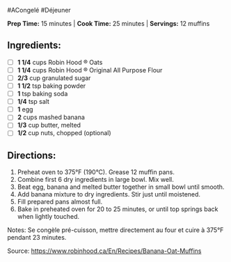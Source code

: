 #ACongelé #Déjeuner

**Prep Time:** 15 minutes  | **Cook Time:** 25 minutes  | **Servings:** 12 muffins 

## Ingredients:
- [ ] **1 1/4** cups Robin Hood ® Oats
- [ ] **1 1/4** cups Robin Hood ® Original All Purpose Flour
- [ ] **2/3** cup granulated sugar
- [ ] **1 1/2** tsp baking powder
- [ ] **1** tsp baking soda
- [ ] **1/4** tsp salt
- [ ] **1** egg
- [ ] **2** cups mashed banana
- [ ] **1/3** cup butter, melted
- [ ] **1/2** cup nuts, chopped (optional)

## Directions:
1. Preheat oven to 375°F (190°C). Grease 12 muffin pans.
2. Combine first 6 dry ingredients in large bowl. Mix well.
3. Beat egg, banana and melted butter together in small bowl until smooth.
4. Add banana mixture to dry ingredients. Stir just until moistened.
5. Fill prepared pans almost full.
6. Bake in preheated oven for 20 to 25 minutes, or until top springs back when lightly touched.

Notes:
Se congèle pré-cuisson, mettre directement au four et cuire à 375°F pendant 23 minutes.

Source: https://www.robinhood.ca/En/Recipes/Banana-Oat-Muffins